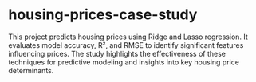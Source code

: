 # housing-prices-case-study
This project predicts housing prices using Ridge and Lasso regression. It evaluates model accuracy, R², and RMSE to identify significant features influencing prices. The study highlights the effectiveness of these techniques for predictive modeling and insights into key housing price determinants.
